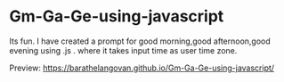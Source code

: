 # Gm-Ga-Ge-using-javascript
Its fun. I have created a prompt for good morning,good afternoon,good evening using .js .  where it takes input time as user time zone.

Preview: https://barathelangovan.github.io/Gm-Ga-Ge-using-javascript/
